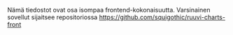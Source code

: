 Nämä tiedostot ovat osa isompaa frontend-kokonaisuutta. Varsinainen sovellut sijaitsee repositoriossa 
https://github.com/squigothic/ruuvi-charts-front
